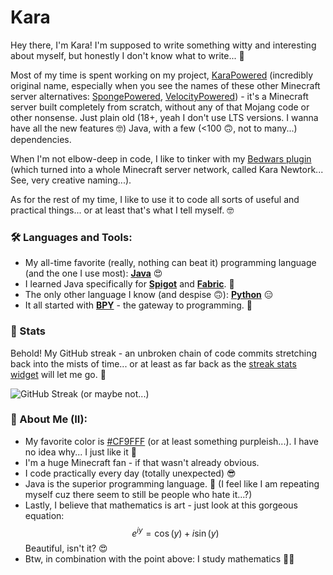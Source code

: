 # Kara

Hey there, I'm Kara! I'm supposed to write something witty and interesting about myself, but honestly I don't know what to write... 🥴

Most of my time is spent working on my project, [KaraPowered](https://www.github.com/KaraPowered) (incredibly original name, especially when you see the names of these other Minecraft server alternatives: [SpongePowered](https://www.spongepowered.org/), [VelocityPowered](https://www.velocitypowered.com/)) - it's a Minecraft server built completely from scratch, without any of that Mojang code or other nonsense. Just plain old (18+, yeah I don't use LTS versions. I wanna have all the new features 🤓) Java, with a few (<100 🙃, not to many...) dependencies. 

When I'm not elbow-deep in code, I like to tinker with my [Bedwars plugin](https://www.github.com/Kara6432/Bedwars) (which turned into a whole Minecraft server network, called Kara Newtork... See, very creative naming...).

As for the rest of my time, I like to use it to code all sorts of useful and practical things... or at least that's what I tell myself. 🤓

### 🛠️ Languages and Tools:

* My all-time favorite (really, nothing can beat it) programming language (and the one I use most): **[Java](https://www.java.com)** 😍
* I learned Java specifically for **[Spigot](https://www.spigotmc.org)** and **[Fabric](https://www.fabricmc.net)**. 🤩
* The only other language I know (and despise 🙃): **[Python](https://www.python.org)** 😑
* It all started with **[BPY](https://docs.blender.org/api/current/index.html)** - the gateway to programming. 🤗

### 💎 Stats

Behold! My GitHub streak - an unbroken chain of code commits stretching back into the mists of time... or at least as far back as the [streak stats widget](https://streak-stats.demolab.com) will let me go. 🤯

![GitHub Streak](https://streak-stats.demolab.com?user=Kara6432&date_format=j%20M%5B%20Y%5D)
(or maybe not...)

### 🤪 About Me (II):

* My favorite color is [#CF9FFF](CF9FFF.png) (or at least something purpleish...). I have no idea why... I just like it 🎨
* I'm a huge Minecraft fan - if that wasn't already obvious.
* I code practically every day (totally unexpected) 😎
* Java is the superior programming language. 🤗 (I feel like I am repeating myself cuz there seem to still be people who hate it...?)
* Lastly, I believe that mathematics is art - just look at this gorgeous equation: $$e^{iy}=\cos\left(y\right)+i\sin\left(y\right)$$ Beautiful, isn't it? 😍
* Btw, in combination with the point above: I study mathematics 👩‍🎓
